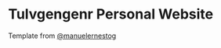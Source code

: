 # Tulvgengenr Personal Website
Template from [@manuelernestog](https://github.com/manuelernestog/astro-modern-personal-website)